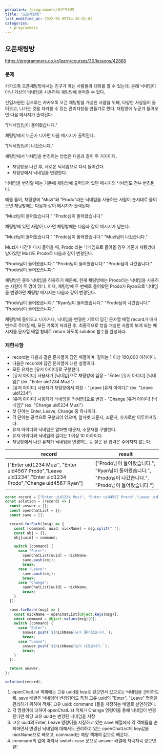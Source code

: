 ```yaml
---
permalink: /programmers/오픈채팅방
title: "오픈채팅방"
last_modified_at: 2022-05-05T14:38-01:02
categories:
  - programmers
---
```


## 오픈채팅방

https://programmers.co.kr/learn/courses/30/lessons/42888

### 문제

카카오톡 오픈채팅방에서는 친구가 아닌 사람들과 대화를 할 수 있는데, 본래 닉네임이 아닌 가상의 닉네임을 사용하여 채팅방에 들어갈 수 있다.

신입사원인 김크루는 카카오톡 오픈 채팅방을 개설한 사람을 위해, 다양한 사람들이 들어오고, 나가는 것을 지켜볼 수 있는 관리자창을 만들기로 했다. 채팅방에 누군가 들어오면 다음 메시지가 출력된다.

"[닉네임]님이 들어왔습니다."

채팅방에서 누군가 나가면 다음 메시지가 출력된다.

"[닉네임]님이 나갔습니다."

채팅방에서 닉네임을 변경하는 방법은 다음과 같이 두 가지이다.

- 채팅방을 나간 후, 새로운 닉네임으로 다시 들어간다.
- 채팅방에서 닉네임을 변경한다.

닉네임을 변경할 때는 기존에 채팅방에 출력되어 있던 메시지의 닉네임도 전부 변경된다.

예를 들어, 채팅방에 "Muzi"와 "Prodo"라는 닉네임을 사용하는 사람이 순서대로 들어오면 채팅방에는 다음과 같이 메시지가 출력된다.

"Muzi님이 들어왔습니다."
"Prodo님이 들어왔습니다."

채팅방에 있던 사람이 나가면 채팅방에는 다음과 같이 메시지가 남는다.

"Muzi님이 들어왔습니다."
"Prodo님이 들어왔습니다."
"Muzi님이 나갔습니다."

Muzi가 나간후 다시 들어올 때, Prodo 라는 닉네임으로 들어올 경우 기존에 채팅방에 남아있던 Muzi도 Prodo로 다음과 같이 변경된다.

"Prodo님이 들어왔습니다."
"Prodo님이 들어왔습니다."
"Prodo님이 나갔습니다."
"Prodo님이 들어왔습니다."

채팅방은 중복 닉네임을 허용하기 때문에, 현재 채팅방에는 Prodo라는 닉네임을 사용하는 사람이 두 명이 있다. 이제, 채팅방에 두 번째로 들어왔던 Prodo가 Ryan으로 닉네임을 변경하면 채팅방 메시지는 다음과 같이 변경된다.

"Prodo님이 들어왔습니다."
"Ryan님이 들어왔습니다."
"Prodo님이 나갔습니다."
"Prodo님이 들어왔습니다."

채팅방에 들어오고 나가거나, 닉네임을 변경한 기록이 담긴 문자열 배열 record가 매개변수로 주어질 때, 모든 기록이 처리된 후, 최종적으로 방을 개설한 사람이 보게 되는 메시지를 문자열 배열 형태로 return 하도록 solution 함수를 완성하라.

### 제한사항

- record는 다음과 같은 문자열이 담긴 배열이며, 길이는 1 이상 100,000 이하이다.
- 다음은 record에 담긴 문자열에 대한 설명이다.
- 모든 유저는 [유저 아이디]로 구분한다.
- [유저 아이디] 사용자가 [닉네임]으로 채팅방에 입장 - "Enter [유저 아이디] [닉네임]" (ex. "Enter uid1234 Muzi")
- [유저 아이디] 사용자가 채팅방에서 퇴장 - "Leave [유저 아이디]" (ex. "Leave uid1234")
- [유저 아이디] 사용자가 닉네임을 [닉네임]으로 변경 - "Change [유저 아이디] [닉네임]" (ex. "Change uid1234 Muzi")
- 첫 단어는 Enter, Leave, Change 중 하나이다.
- 각 단어는 공백으로 구분되어 있으며, 알파벳 대문자, 소문자, 숫자로만 이루어져있다.
- 유저 아이디와 닉네임은 알파벳 대문자, 소문자를 구별한다.
- 유저 아이디와 닉네임의 길이는 1 이상 10 이하이다.
- 채팅방에서 나간 유저가 닉네임을 변경하는 등 잘못 된 입력은 주어지지 않는다.

| record                                                                                                    | result                                                                                                    |
| --------------------------------------------------------------------------------------------------------- | --------------------------------------------------------------------------------------------------------- |
| ["Enter uid1234 Muzi", "Enter uid4567 Prodo","Leave uid1234","Enter uid1234 Prodo","Change uid4567 Ryan"] | ["Prodo님이 들어왔습니다.", "Ryan님이 들어왔습니다.", "Prodo님이 나갔습니다.", "Prodo님이 들어왔습니다."] |

```javascript
const record = ["Enter uid1234 Muzi", "Enter uid4567 Prodo","Leave uid1234","Enter uid1234 Prodo","Change uid4567 Ryan"]s
const solution = (record) => {
  const answer = [];
  const openChatList = {};
  const save = [];

  record.forEach((msg) => {
    const [command, uuid, nickName] = msg.split(" ");
    const obj = {};
    obj[uuid] = command;

    switch (command) {
      case "Enter":
        openChatList[uuid] = nickName;
        save.push(obj);
        break;
      case "Leave":
        save.push(obj);
        break;
      case "Change":
        openChatList[uuid] = nickName;
        break;
    }
  });

  save.forEach((msg) => {
    const nickName = openChatList[Object.keys(msg)];
    const command = Object.values(msg)[0];
    switch (command) {
      case "Enter":
        answer.push(`${nickName}님이 들어왔습니다.`);
        break;
      case "Leave":
        answer.push(`${nickName}님이 나갔습니다.`);
        break;
    }
  });

  return answer;
};

solution(record);
```

1. openChatList 객체에는 고유 uuid를 key로 갖으면서 값으로는 닉네임을 관리하도록, save 배열은 닉네임이 변경되어도 특정 고유 uuid의 "Enter", "Leave" 명령을 관리하기 위하여 객체{ 고유 uuid: command }들을 저장하는 배열로 선언하였다.
2. 각 명령어에 대하여 openChatList 객체가 Change 명령어를 통해 닉네임이 변경된다면 해당 고유 uuid는 변경된 닉네임을 저장
3. 고유 uuid의 Enter, Leave 명령어를 저장하고 있는 save 배열에서 각 객체들을 순회하면서 변경된 닉네임에 대해서도 관리하고 있는 openChatList의 key값을 nickName으로 빼오고, command는 해당 객체의 값으로 빼온다.
4. command의 값에 따라서 switch-case 문으로 answer 배열에 차곡차곡 쌓으면 끝!
